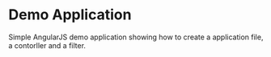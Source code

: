 # Demo Application

Simple AngularJS demo application showing how to create a application file, a contorller and a filter.
